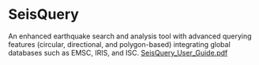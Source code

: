 # SeisQuery
An enhanced earthquake search and analysis tool with advanced querying features (circular, directional, and polygon-based) integrating global databases such as EMSC, IRIS, and ISC.
[SeisQuery_User_Guide.pdf](https://github.com/user-attachments/files/22362630/SeisQuery_User_Guide.pdf)
